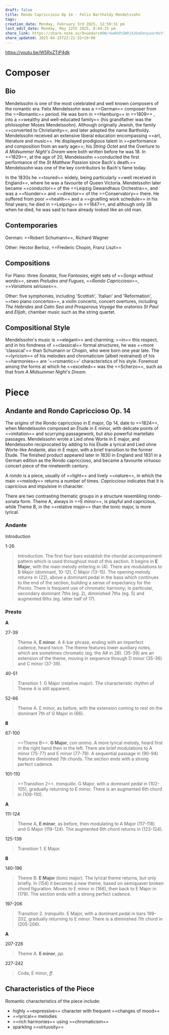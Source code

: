 ```yaml
---
draft: false
title: Rondo Capriccioso Op 14 - Felix Bartholdy Mendelssohn
tags: 
creation_date: Monday, February 3rd 2025, 12:59:31 pm
last_edit_date: Monday, May 12th 2025, 8:44:25 pm
share_link: https://share.note.sx/9vuedarc#0W/4w6HdtGW9jb3QaDenyaarNzVY6JJ4VpmlmfmmdPU
share_updated: 2025-04-15T22:21:32+10:00
---
```


https://youtu.be/W5RxZTiP4dk

# Composer

## Bio

Mendelssohn is one of the most celebrated and well known composers of the romantic era. Felix Mendelssohn was a ==German== composer from the ==Romantic== period. He was born in ==Hamburg== in ==1809== , into a ==wealthy and well-educated family== (his grandfather was the philosopher Moses Mendelssohn). Although originally Jewish, the family ==converted to Christianity==, and later adopted the name Bartholdy. Mendelssohn received an extensive liberal education encompassing ==art, literature and music==. He displayed prodigious talent in ==performance and composition from an early age==; his *String Octet* and the Overture to *A Midsummer Night's Dream* were both written before he was 18. In ==1829==, at the age of 20, Mendelssohn ==conducted the first performance of the *St Matthew Passion* since Bach's death.== Mendelssohn was one of the key contributors to Bach's fame today.

In the 1830s he ==toured== widely, being particularly ==well received in England==, where he was a favourite of Queen Victoria. Mendelssohn later became ==conductor== of the ==Leipzig Gewandhaus Orchestra==, and was a ==founder== and ==director== of the ==Conservatory== there. He suffered from poor ==health== and a ==gruelling work schedule== in his final years; he died in ==Leipzig== in ==1847==, and although only 38 when he died, he was said to have already looked like an old man.

## Contemporaries

German: ==Robert Schumann==, Richard Wagner

Other: Hector Berlioz, ==Frederic Chopin, Franz Liszt==

## Compositions

For Piano: three *Sonatas*, five *Fantasies*, eight sets of ==*Songs without words*==, seven *Preludes and Fugues*, ==*Rondo Capriccioso*==, ==*Variations sériuses*==.

Other: five symphonies, including 'Scottish', 'Italian' and 'Reformation', ==two piano concertos==, a violin concerto, concert overtures, including *The Hebrides* and *Calm Sea and Prosperous Voyage* the oratorios *St Paul* and *Elijah*, chamber music such as the string quartet.

## Compositional Style

Mendelssohn's music is ==elegant== and charming; ==in== this respect, and in his fondness of ==classical== formal structures, he was ==more 'classical'== than Schumann or Chopin, who were born one year late. The ==lyricism== of his melodies and chromaticism (albeit restrained) of his ==harmonies== are '==romantic==' characteristics of his style. Foremost among the forms at which he ==excelled== was the ==Scherzo==, such as that from *A Midsummer Night's Dream*.

# Piece

## Andante and Rondo Capriccioso Op. 14

The origins of the Rondo capriccioso in E major, Op 14, date to ==1824==, when Mendelssohn composed an Étude in E minor, with delicate points of ==imitation== and scurrying passagework, but also powerful martellato passages. Mendelssohn wrote a Lied ohne Worte in E major, and Mendelssohn reciprocated by adding to his Étude a lyrical and Lied ohne Worte-like Andante, also in E major, with a brief transition to the former Étude. The finished product appeared later in 1830 in England and 1831 in a German edition as the Rondo capriccioso, and became a favourite virtuoso concert piece of the nineteenth century.

A *rondo* is a piece, usually of ==light== and lively ==nature==, in which the main ==melody== returns a number of times. *Capriccioso* indicates that it is capricious and impulsive in character.

There are two contrasting thematic groups in a structure resembling rondo-sonata form. Theme A, always in ==E minor==, is playful and capricious, while Theme B, in the ==relative major== than the tonic major, is more lyrical.

### Andante

Introduction

1-26

> Introduction. The first four bars establish the chordal accompaniment pattern which is used throughout most of this section. It begins in **E Major**, with the main melody entering in (4). There are modulations to B Major (dominant, 10-12), C Major (13-15). The opening melody returns in (22), above a dominant pedal in the bass which continues to the end of the section, building a sense of expectancy for the *Presto*. There is frequent use of chromatic harmony; in particular, secondary dominant 7ths (eg. 2), diminished 7ths (eg. 5) and augmented 6ths (eg. latter half of 17).

### Presto

**A**

27-39

> Theme A, **E minor**. A 4-bar phrase, ending with an imperfect cadence, heard twice. The theme features lower auxiliary notes, which are sometimes chromatic (eg. the A# in 28). (35-39) are an extension of the theme, moving in sequence through D minor (35-36) and C minor (37-39).

40-51

> Transition 1. G Major (relative major). The characteristic rhythm of Theme A is still apparent.

52-66

> Theme A. E minor, as before, with the extension coming to rest on the dominant 7th of G Major in (66).

**B**

67-100

> ==Theme B==. **G Major**, *con anima*. A more lyrical melody, heard first in the right hand then in the left. There are brief modulations to A minor (75-77) and E minor (77-79). A sequential passage in (90-94) features diminished 7th chords. The section ends with a strong perfect cadence.

101-110

> ==Transition 2==. *tranquillo*. G Major, with a dominant pedal in (102-105), gradually returning to E minor. There is an augmented 6th chord in (109-110).

**A**

111-124

> Theme A, **E minor**, as before, then modulating to A Major (117-118) and G Major (119-124). The augmented 6th chord returns in (123-124).

125-139

> Transition 1. E Major.

**B**

140-196

> Theme B. **E Major** (tonic major). The lyrical theme returns, but only briefly. In (154) it becomes a new theme, based on semiquaver broken chord figuration. Moves to E minor in (166), then back to E Major in (179). The section ends with a strong perfect cadence.

197-206

> Transition 2. *tranquillo*. E Major, with a dominant pedal in bars 199-202, gradually returning to E minor. There is a diminished 7th chord in (205-206).

**A**

207-226

> Theme A. **E minor**, *pp*.

227-242

> Coda, E minor, *ff*.

## Characteristics of the Piece

Romantic characteristics of the piece include:

- highly ==expressive== character with frequent ==changes of mood==
- ==lyrical== melodies
- ==rich harmonies== using ==chromaticism==
- sparkling ==virtuosity==

